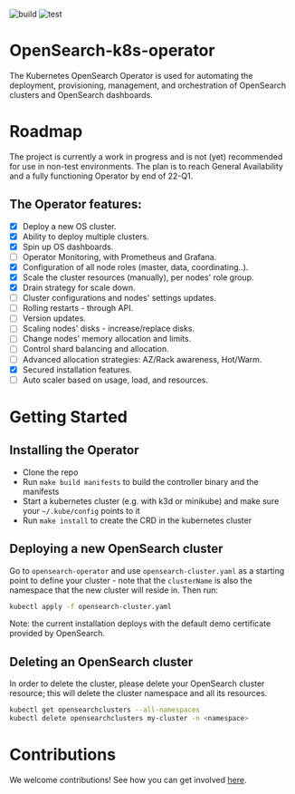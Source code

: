 ![build](https://github.com/opster/opensearch-k8s-operator/actions/workflows/docker-build.yaml/badge.svg) ![test](https://github.com/opster/opensearch-k8s-operator/actions/workflows/testing.yaml/badge.svg)

# OpenSearch-k8s-operator
The Kubernetes OpenSearch Operator is used for automating the deployment, provisioning, management, and orchestration of OpenSearch clusters and OpenSearch dashboards.

# Roadmap
The project is currently a work in progress and is not (yet) recommended for use in non-test environments. The plan is to reach General Availability and a fully functioning Operator by end of 22-Q1.

## The Operator features:
- [x] Deploy a new OS cluster.
- [x] Ability to deploy multiple clusters.
- [x] Spin up OS dashboards.
- [ ] Operator Monitoring, with Prometheus and Grafana.
- [x] Configuration of all node roles (master, data, coordinating..).
- [x] Scale the cluster resources (manually), per nodes' role group. 
- [x] Drain strategy for scale down.
- [ ] Cluster configurations and nodes' settings updates.
- [ ] Rolling restarts - through API.
- [ ] Version updates.
- [ ] Scaling nodes' disks - increase/replace disks.
- [ ] Change nodes' memory allocation and limits.
- [ ] Control shard balancing and allocation.
- [ ] Advanced allocation strategies: AZ/Rack awareness, Hot/Warm.
- [x] Secured installation features.
- [ ] Auto scaler based on usage, load, and resources.

# Getting Started
## Installing the Operator

- Clone the repo
- Run `make build manifests` to build the controller binary and the manifests
- Start a kubernetes cluster (e.g. with k3d or minikube) and make sure your `~/.kube/config` points to it
- Run `make install` to create the CRD in the kubernetes cluster

## Deploying a new OpenSearch cluster

Go to `opensearch-operator` and use `opensearch-cluster.yaml` as a starting point to define your cluster - note that the `clusterName` is also the namespace that the new cluster will reside in. Then run:

```bash
kubectl apply -f opensearch-cluster.yaml
```

Note: the current installation deploys with the default demo certificate provided by OpenSearch.

## Deleting an OpenSearch cluster

In order to delete the cluster, please delete your OpenSearch cluster resource; this will delete the cluster namespace and all its resources.

```bash
kubectl get opensearchclusters --all-namespaces
kubectl delete opensearchclusters my-cluster -n <namespace>
```

# Contributions

We welcome contributions! See how you can get involved [here](https://github.com/opster/opensearch-k8s-operator/blob/main/CONTRIBUTING.md).
